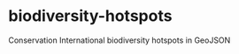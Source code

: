 biodiversity-hotspots
=====================

Conservation International biodiversity hotspots in GeoJSON
